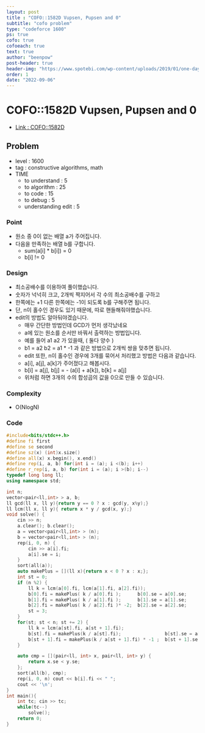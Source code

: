 ```yaml
---
layout: post
title : "COFO::1582D Vupsen, Pupsen and 0"
subtitle: "cofo problem"
type: "codeforce 1600"
ps: true
cofo: true
cofoeach: true
text: true
author: "beenpow"
post-header: true
header-img: "https://www.spotebi.com/wp-content/uploads/2019/01/one-day-day-one-workout-motivation-spotebi.jpg"
order: 1
date: "2022-09-06"
---
```

# COFO::1582D Vupsen, Pupsen and 0
- [Link : COFO::1582D](https://codeforces.com/problemset/problem/1582/D)


## Problem 

- level : 1600
- tag : constructive algorithms, math
- TIME
  - to understand    : 5
  - to algorithm     : 25
  - to code          : 15
  - to debug         : 5
  - understanding edit : 5 

### Point
- 원소 중 0이 없는 배열 a가 주어집니다.
- 다음을 만족하는 배열 b를 구합니다.
  - sum(a[i] * b[i]) = 0 
  - b[i] != 0


### Design
- 최소공배수를 이용하여 풀이했습니다.
- 숫자가 넉넉히 크고, 2개씩 짝지어서 각 수의 최소공배수를 구하고
- 한쪽에는 +1 다른 한쪽에는 -1이 되도록 b를 구해주면 됩니다.
- 단, n이 홀수인 경우도 있기 때문에, 따로 핸들해줘야했습니다.
- edit의 방법도 알아둬야겠습니다.
  - 매우 간단한 방법인데 GCD가 먼저 생각났네요 
  - a에 있는 원소를 순서만 바꿔서 출력하는 방법입니다.
  - 예를 들어 a1 a2 가 있을때, ( 둘다 양수 )
  - b1 = a2 b2 = a1 * -1 과 같은 방법으로 2개씩 쌍을 맞추면 됩니다.
  - edit 또한, n이 홀수인 경우에 3개를 묶어서 처리했고 방법은 다음과 같습니다.
  - a[i], a[j], a[k]가 주어졌다고 해봅시다.
  - b[i] = a[j], b[j] = - (a[i] + a[k]), b[k] = a[j]
  - 위처럼 하면 3개의 수의 합성곱의 값을 0으로 만들 수 있습니다.


### Complexity
- O(NlogN)

### Code

```cpp
#include<bits/stdc++.h>
#define fi first
#define se second
#define sz(x) (int)x.size()
#define all(x) x.begin(), x.end()
#define rep(i, a, b) for(int i = (a); i <(b); i++)
#define r_rep(i, a, b) for(int i = (a); i >(b); i--)
typedef long long ll;
using namespace std;

int n;
vector<pair<ll,int> > a, b;
ll gcd(ll x, ll y){return y == 0 ? x : gcd(y, x%y);}
ll lcm(ll x, ll y){ return x * y / gcd(x, y);}
void solve() {
    cin >> n;
    a.clear(); b.clear();
    a = vector<pair<ll,int> > (n);
    b = vector<pair<ll,int> > (n);
    rep(i, 0, n) {
        cin >> a[i].fi;
        a[i].se = i;
    }
    sort(all(a));
    auto makePlus = [](ll x){return x < 0 ? x : x;};
    int st = 0;
    if (n %2) {
        ll k = lcm(a[0].fi, lcm(a[1].fi, a[2].fi));
        b[0].fi = makePlus( k / a[0].fi );      b[0].se = a[0].se;
        b[1].fi = makePlus( k / a[1].fi );      b[1].se = a[1].se;
        b[2].fi = makePlus( k / a[2].fi )* -2;  b[2].se = a[2].se;
        st = 3;
    }
    for(st; st < n; st += 2) {
        ll k = lcm(a[st].fi, a[st + 1].fi);
        b[st].fi = makePlus(k / a[st].fi);                b[st].se = a[st].se;
        b[st + 1].fi = makePlus(k / a[st + 1].fi) * -1 ;  b[st + 1].se = a[st + 1].se;
    }

    auto cmp = [](pair<ll, int> x, pair<ll, int> y) {
        return x.se < y.se;
    };
    sort(all(b), cmp);
    rep(i, 0, n) cout << b[i].fi << " ";
    cout << '\n';
}
int main(){
    int tc; cin >> tc;
    while(tc--)
        solve();
    return 0;
}
```
